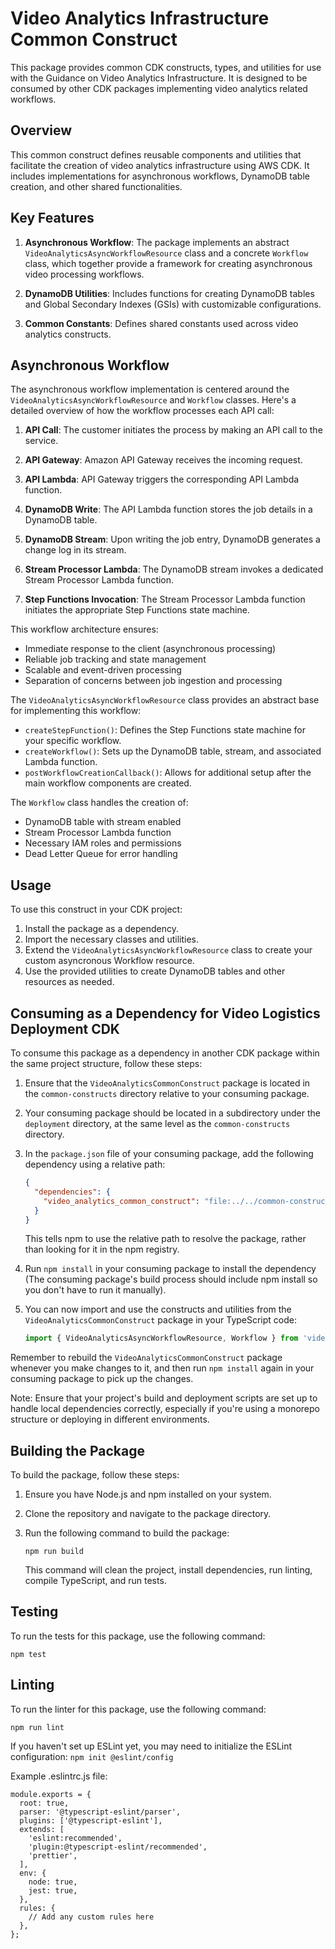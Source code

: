 # Video Analytics Infrastructure Common Construct

This package provides common CDK constructs, types, and utilities for use with the Guidance on Video Analytics Infrastructure. It is designed to be consumed by other CDK packages implementing video analytics related workflows.

## Overview

This common construct defines reusable components and utilities that facilitate the creation of video analytics infrastructure using AWS CDK. It includes implementations for asynchronous workflows, DynamoDB table creation, and other shared functionalities.

## Key Features

1. **Asynchronous Workflow**: The package implements an abstract `VideoAnalyticsAsyncWorkflowResource` class and a concrete `Workflow` class, which together provide a framework for creating asynchronous video processing workflows.

2. **DynamoDB Utilities**: Includes functions for creating DynamoDB tables and Global Secondary Indexes (GSIs) with customizable configurations.

3. **Common Constants**: Defines shared constants used across video analytics constructs.

## Asynchronous Workflow

The asynchronous workflow implementation is centered around the `VideoAnalyticsAsyncWorkflowResource` and `Workflow` classes. Here's a detailed overview of how the workflow processes each API call:

1. **API Call**: The customer initiates the process by making an API call to the service.

2. **API Gateway**: Amazon API Gateway receives the incoming request.

3. **API Lambda**: API Gateway triggers the corresponding API Lambda function.

4. **DynamoDB Write**: The API Lambda function stores the job details in a DynamoDB table.

5. **DynamoDB Stream**: Upon writing the job entry, DynamoDB generates a change log in its stream.

6. **Stream Processor Lambda**: The DynamoDB stream invokes a dedicated Stream Processor Lambda function.

7. **Step Functions Invocation**: The Stream Processor Lambda function initiates the appropriate Step Functions state machine.

This workflow architecture ensures:

- Immediate response to the client (asynchronous processing)
- Reliable job tracking and state management
- Scalable and event-driven processing
- Separation of concerns between job ingestion and processing

The `VideoAnalyticsAsyncWorkflowResource` class provides an abstract base for implementing this workflow:

- `createStepFunction()`: Defines the Step Functions state machine for your specific workflow.
- `createWorkflow()`: Sets up the DynamoDB table, stream, and associated Lambda function.
- `postWorkflowCreationCallback()`: Allows for additional setup after the main workflow components are created.

The `Workflow` class handles the creation of:

- DynamoDB table with stream enabled
- Stream Processor Lambda function
- Necessary IAM roles and permissions
- Dead Letter Queue for error handling

## Usage

To use this construct in your CDK project:

1. Install the package as a dependency.
2. Import the necessary classes and utilities.
3. Extend the `VideoAnalyticsAsyncWorkflowResource` class to create your custom asyncronous Workflow resource.
4. Use the provided utilities to create DynamoDB tables and other resources as needed.

## Consuming as a Dependency for Video Logistics Deployment CDK

To consume this package as a dependency in another CDK package within the same project structure, follow these steps:

1. Ensure that the `VideoAnalyticsCommonConstruct` package is located in the `common-constructs` directory relative to your consuming package.

2. Your consuming package should be located in a subdirectory under the `deployment` directory, at the same level as the `common-constructs` directory.

3. In the `package.json` file of your consuming package, add the following dependency using a relative path:

   ```json
   {
     "dependencies": {
       "video_analytics_common_construct": "file:../../common-constructs/VideoAnalyticsCommonConstruct"
     }
   }
   ```

   This tells npm to use the relative path to resolve the package, rather than looking for it in the npm registry.

4. Run `npm install` in your consuming package to install the dependency (The consuming package's build process should include npm install so you don't have to run it manually).

5. You can now import and use the constructs and utilities from the `VideoAnalyticsCommonConstruct` package in your TypeScript code:

   ```typescript
   import { VideoAnalyticsAsyncWorkflowResource, Workflow } from 'video_analytics_common_construct';
   ```

Remember to rebuild the `VideoAnalyticsCommonConstruct` package whenever you make changes to it, and then run `npm install` again in your consuming package to pick up the changes.

Note: Ensure that your project's build and deployment scripts are set up to handle local dependencies correctly, especially if you're using a monorepo structure or deploying in different environments.

## Building the Package

To build the package, follow these steps:

1. Ensure you have Node.js and npm installed on your system.
2. Clone the repository and navigate to the package directory.
3. Run the following command to build the package:

   ```
   npm run build
   ```

   This command will clean the project, install dependencies, run linting, compile TypeScript, and run tests.

## Testing

To run the tests for this package, use the following command:

```
npm test
```

## Linting

To run the linter for this package, use the following command:

```
npm run lint
```

If you haven't set up ESLint yet, you may need to initialize the ESLint configuration:
 `npm init @eslint/config`

Example .eslintrc.js file:
```
module.exports = {
  root: true,
  parser: '@typescript-eslint/parser',
  plugins: ['@typescript-eslint'],
  extends: [
    'eslint:recommended',
    'plugin:@typescript-eslint/recommended',
    'prettier',
  ],
  env: {
    node: true,
    jest: true,
  },
  rules: {
    // Add any custom rules here
  },
};
```
